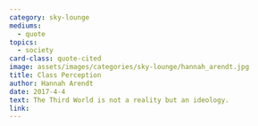 ```yaml
---
category: sky-lounge
mediums:
  - quote
topics:
  - society
card-class: quote-cited
image: assets/images/categories/sky-lounge/hannah_arendt.jpg
title: Class Perception
author: Hannah Arendt
date: 2017-4-4
text: The Third World is not a reality but an ideology.
link:
---
```

